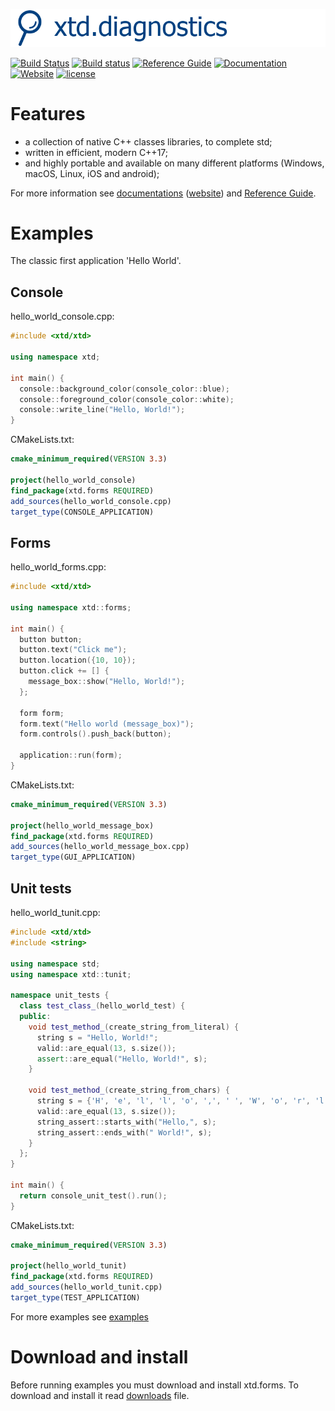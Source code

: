 [![console](docs/pictures/header.png)](https://gammasoft71.wixsite.com/gammasoft)

[![Build Status](https://travis-ci.org/gammasoft71/xtd.svg?branch=master)](https://travis-ci.org/gammasoft71/xtd)
[![Build status](https://ci.appveyor.com/api/projects/status/uqn1xbctwy88eghu?svg=true)](https://ci.appveyor.com/project/gammasoft71/xtd)
[![Reference Guide](https://img.shields.io/badge/code-Reference_Guide-brightgreen.svg)](https://codedocs.xyz/gammasoft71/xtd/)
[![Documentation](https://img.shields.io/badge/wiki-Documentaions-brightgreen.svg)](./docs/home.md)
[![Website](https://img.shields.io/badge/web-xtd-brightgreen.svg)](https://gammasoft71.wixsite.com/gammasoft)
[![license](https://img.shields.io/github/license/gammasoft71/xtd.svg)](LICENSE.md)
<!--- [![GitHub top language](https://img.shields.io/github/languages/top/gammasoft71/xtd.svg)](README.md) --->
<!--- [![Windows](https://img.shields.io/badge/os-Windows-004080.svg)](README.md) --->
<!--- [![macOS](https://img.shields.io/badge/os-macOS-004080.svg)](README.md) --->
<!--- [![Linux](https://img.shields.io/badge/os-Linux-004080.svg)](README.md) --->
<!--- [![Download xtd](https://img.shields.io/sourceforge/dt/xtdpro.svg)](https://sourceforge.net/projects/xtdpro/files/latest/download) --->
<!--- [![codecov](https://codecov.io/gh/gammasoft71/xtd/branch/master/graph/badge.svg)](https://codecov.io/gh/gammasoft71/xtd) --->

# Features

* a collection of native C++ classes libraries, to complete std;
* written in efficient, modern C++17;
* and highly portable and available on many different platforms (Windows, macOS, Linux, iOS and android);

For more information see [documentations](docs/home.md) ([website](https://gammasoft71.wixsite.com/gammasoft)) and [Reference Guide](https://codedocs.xyz/gammasoft71/xtd/).

# Examples

The classic first application 'Hello World'.

## Console

hello_world_console.cpp:

```c++
#include <xtd/xtd>

using namespace xtd;

int main() {
  console::background_color(console_color::blue);
  console::foreground_color(console_color::white);
  console::write_line("Hello, World!");
}
```

CMakeLists.txt:

```cmake
cmake_minimum_required(VERSION 3.3)

project(hello_world_console)
find_package(xtd.forms REQUIRED)
add_sources(hello_world_console.cpp)
target_type(CONSOLE_APPLICATION)
```

## Forms

hello_world_forms.cpp:

```c++
#include <xtd/xtd>

using namespace xtd::forms;

int main() {
  button button;
  button.text("Click me");
  button.location({10, 10});
  button.click += [] {
    message_box::show("Hello, World!");
  };
  
  form form;
  form.text("Hello world (message_box)");
  form.controls().push_back(button);
  
  application::run(form);
}
```

CMakeLists.txt:

```cmake
cmake_minimum_required(VERSION 3.3)

project(hello_world_message_box)
find_package(xtd.forms REQUIRED)
add_sources(hello_world_message_box.cpp)
target_type(GUI_APPLICATION)
```

## Unit tests

hello_world_tunit.cpp:

```c++
#include <xtd/xtd>
#include <string>

using namespace std;
using namespace xtd::tunit;

namespace unit_tests {
  class test_class_(hello_world_test) {
  public:
    void test_method_(create_string_from_literal) {
      string s = "Hello, World!";
      valid::are_equal(13, s.size());
      assert::are_equal("Hello, World!", s);
    }
    
    void test_method_(create_string_from_chars) {
      string s = {'H', 'e', 'l', 'l', 'o', ',', ' ', 'W', 'o', 'r', 'l', 'd', '!'};
      valid::are_equal(13, s.size());
      string_assert::starts_with("Hello,", s);
      string_assert::ends_with(" World!", s);
    }
  };
}

int main() {
  return console_unit_test().run();
}
```

CMakeLists.txt:

```cmake
cmake_minimum_required(VERSION 3.3)

project(hello_world_tunit)
find_package(xtd.forms REQUIRED)
add_sources(hello_world_tunit.cpp)
target_type(TEST_APPLICATION)
```

For more examples see [examples](examples/README.md)

# Download and install

Before running examples you must download and install xtd.forms. To download and install it read [downloads](docs/downloads.md) file.
